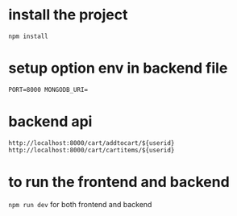 # install the project
`npm install`

# setup option env in backend file 
`PORT=8000
MONGODB_URI=`

# backend api

`http://localhost:8000/cart/addtocart/${userid}`
`http://localhost:8000/cart/cartitems/${userid}`


# to run the frontend and backend 
`npm run dev` for both frontend and backend 
